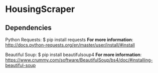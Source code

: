 # HousingScraper

## Dependencies

Python Requests: $ pip install requests
**For more information**: http://docs.python-requests.org/en/master/user/install/#install

Beautiful Soup: $ pip install beautifulsoup4
**For more information**: https://www.crummy.com/software/BeautifulSoup/bs4/doc/#installing-beautiful-soup


